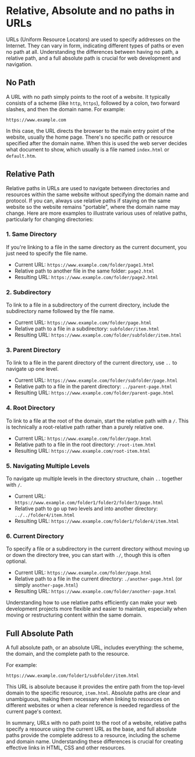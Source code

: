 # Relative, Absolute and no paths in URLs

URLs (Uniform Resource Locators) are used to specify addresses on the Internet. They can vary in form, indicating different types of paths or even no path at all. Understanding the differences between having no path, a relative path, and a full absolute path is crucial for web development and navigation.

## No Path

A URL with no path simply points to the root of a website. It typically consists of a scheme (like `http`, `https`), followed by a colon, two forward slashes, and then the domain name. For example:

```
https://www.example.com
```

In this case, the URL directs the browser to the main entry point of the website, usually the home page. There's no specific path or resource specified after the domain name. When this is used the web server decides what document to show, which usually is a file named `index.html` or `default.htm`. 

## Relative Path

Relative paths in URLs are used to navigate between directories and resources within the same website without specifying the domain name and protocol. If you can, always use relative paths if staying on the same website so the website remains "portable", where the domain name may change. Here are more examples to illustrate various uses of relative paths, particularly for changing directories:

### 1. Same Directory

If you're linking to a file in the same directory as the current document, you just need to specify the file name.

- Current URL: `https://www.example.com/folder/page1.html`
- Relative path to another file in the same folder: `page2.html`
- Resulting URL: `https://www.example.com/folder/page2.html`

### 2. Subdirectory

To link to a file in a subdirectory of the current directory, include the subdirectory name followed by the file name.

- Current URL: `https://www.example.com/folder/page.html`
- Relative path to a file in a subdirectory: `subfolder/item.html`
- Resulting URL: `https://www.example.com/folder/subfolder/item.html`

### 3. Parent Directory

To link to a file in the parent directory of the current directory, use `..` to navigate up one level.

- Current URL: `https://www.example.com/folder/subfolder/page.html`
- Relative path to a file in the parent directory: `../parent-page.html`
- Resulting URL: `https://www.example.com/folder/parent-page.html`

### 4. Root Directory

To link to a file at the root of the domain, start the relative path with a `/`. This is technically a root-relative path rather than a purely relative one.

- Current URL: `https://www.example.com/folder/page.html`
- Relative path to a file in the root directory: `/root-item.html`
- Resulting URL: `https://www.example.com/root-item.html`

### 5. Navigating Multiple Levels

To navigate up multiple levels in the directory structure, chain `..` together with `/`.

- Current URL: `https://www.example.com/folder1/folder2/folder3/page.html`
- Relative path to go up two levels and into another directory: `../../folder4/item.html`
- Resulting URL: `https://www.example.com/folder1/folder4/item.html`

### 6. Current Directory

To specify a file or a subdirectory in the current directory without moving up or down the directory tree, you can start with `./`, though this is often optional.

- Current URL: `https://www.example.com/folder/page.html`
- Relative path to a file in the current directory: `./another-page.html` (or simply `another-page.html`)
- Resulting URL: `https://www.example.com/folder/another-page.html`

Understanding how to use relative paths efficiently can make your web development projects more flexible and easier to maintain, especially when moving or restructuring content within the same domain.

## Full Absolute Path

A full absolute path, or an absolute URL, includes everything: the scheme, the domain, and the complete path to the resource. 

For example:

```
https://www.example.com/folder1/subfolder/item.html
```

This URL is absolute because it provides the entire path from the top-level domain to the specific resource, `item.html`. Absolute paths are clear and unambiguous, making them necessary when linking to resources on different websites or when a clear reference is needed regardless of the current page's context.

In summary, URLs with no path point to the root of a website, relative paths specify a resource using the current URL as the base, and full absolute paths provide the complete address to a resource, including the scheme and domain name. Understanding these differences is crucial for creating effective links in HTML, CSS and other resources.
